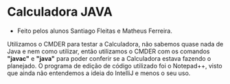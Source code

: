  # Calculadora JAVA
 - Feito pelos alunos Santiago Fleitas e Matheus Ferreira.
 
 
 Utilizamos o CMDER para testar a Calculadora, não sabemos quase nada de Java e nem como utilizar, então utilizamos o CMDER com os comandos **"javac"** e **"java"** para poder conferir se a Calculadora estava fazendo o planejado. O programa de edição de código utilizado foi o Notepad++, visto que ainda não entendemos a ideia do IntelliJ e menos o seu uso.
